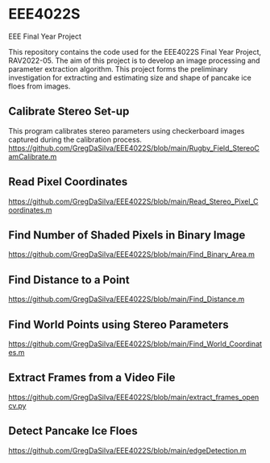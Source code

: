 # EEE4022S
EEE Final Year Project

This repository contains the code used for the EEE4022S Final Year Project, RAV2022-05. The aim of this project is to develop an image processing and parameter extraction algorithm. This project forms the preliminary investigation for extracting and estimating size and shape of pancake ice floes from images.

## Calibrate Stereo Set-up
This program calibrates stereo parameters using checkerboard images captured during the calibration process.
https://github.com/GregDaSilva/EEE4022S/blob/main/Rugby_Field_StereoCamCalibrate.m

## Read Pixel Coordinates
https://github.com/GregDaSilva/EEE4022S/blob/main/Read_Stereo_Pixel_Coordinates.m

## Find Number of Shaded Pixels in Binary Image
https://github.com/GregDaSilva/EEE4022S/blob/main/Find_Binary_Area.m

## Find Distance to a Point
https://github.com/GregDaSilva/EEE4022S/blob/main/Find_Distance.m

## Find World Points using Stereo Parameters
https://github.com/GregDaSilva/EEE4022S/blob/main/Find_World_Coordinates.m

## Extract Frames from a Video File
https://github.com/GregDaSilva/EEE4022S/blob/main/extract_frames_opencv.py

## Detect Pancake Ice Floes
https://github.com/GregDaSilva/EEE4022S/blob/main/edgeDetection.m 
